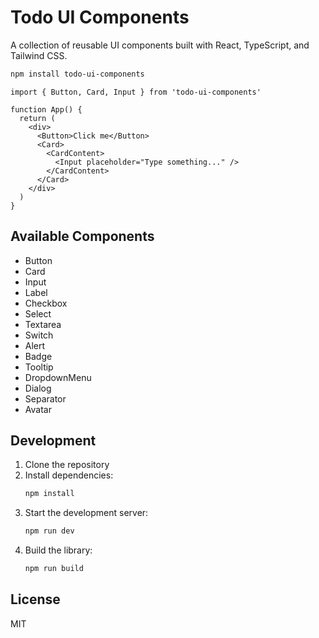# Todo UI Components

A collection of reusable UI components built with React, TypeScript, and Tailwind CSS.


```bash
npm install todo-ui-components
```

```tsx
import { Button, Card, Input } from 'todo-ui-components'

function App() {
  return (
    <div>
      <Button>Click me</Button>
      <Card>
        <CardContent>
          <Input placeholder="Type something..." />
        </CardContent>
      </Card>
    </div>
  )
}
```

## Available Components

- Button
- Card
- Input
- Label
- Checkbox
- Select
- Textarea
- Switch
- Alert
- Badge
- Tooltip
- DropdownMenu
- Dialog
- Separator
- Avatar

## Development

1. Clone the repository
2. Install dependencies:
   ```bash
   npm install
   ```
3. Start the development server:
   ```bash
   npm run dev
   ```
4. Build the library:
   ```bash
   npm run build
   ```

## License

MIT 
